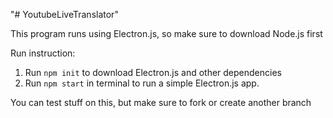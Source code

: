 "# YoutubeLiveTranslator" 


This program runs using Electron.js, so make sure to download Node.js first

Run instruction:
1) Run `npm init` to download Electron.js and other dependencies
2) Run `npm start` in terminal to run a simple Electron.js app.

You can test stuff on this, but make sure to fork or create another branch